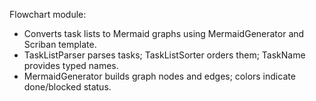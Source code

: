 Flowchart module:
- Converts task lists to Mermaid graphs using MermaidGenerator and Scriban template.
- TaskListParser parses tasks; TaskListSorter orders them; TaskName provides typed names.
- MermaidGenerator builds graph nodes and edges; colors indicate done/blocked status.

